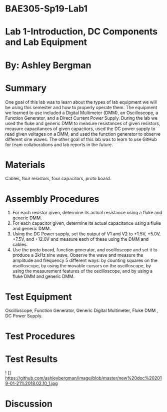 # BAE305-Sp19-Lab1

# Lab 1-Introduction, DC Components and Lab Equipment
# By: Ashley Bergman 

# Summary
One goal of this lab was to learn about the types of lab equipment we will be using this semester and how to properly operate them. The equipment we learned to use included a Digital Multimeter (DMM), an Oscilloscope, a Function Generator, and a Direct Current Power Supply. During the lab we used the fluke and generic DMM to measure resistances of given resistors, measure capacitances of given capacitors, used the DC power supply to read given voltages on a DMM, and used the function generator to observe different sine waves. The other goal of this lab was to learn to use GitHub for team collaborations and lab reports in the future. 

# Materials
Cables, four resistors, four capacitors, proto board.

# Assembly Procedures
1. For each resistor given, determine its actual resistance using a fluke and generic DMM.
2. For each capacitor given, determine its actual capacitance using a fluke and generic DMM.
3. Using the DC Power supply, set the output of V1 and V2 to +1.5V, +5.0V, +7.5V, and +12.0V and measure each of these using the DMM and cables. 
4. Use the proto board, function generator, and oscilloscope and set it to produce a 2kHz sine wave. Observe the wave and measure the amplitude and frequency 5 different ways: by counting squares on the oscilloscope, by using the movable cursors on the oscilloscope, by using the measurement features of the oscilloscope, and by using a fluke DMM and generic DMM. 

# Test Equipment
Oscilloscope, Function Generator, Generic Digital Multimeter, Fluke DMM , DC Power Supply. 

# Test Procedures

# Test Results
! [] https://github.com/ashleybergman/image/blob/master/new%20doc%202019-01-21%2018.02.10_1.jpg
# Discussion
